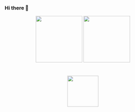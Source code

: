 ### Hi there 👋

<p align='center'>
   <a href="https://github-readme-stats.vercel.app/api?username=AlexeyBuryanov&show_icons=true&count_private=true"><img
           height=150
           src="https://github-readme-stats.vercel.app/api?username=AlexeyBuryanov&show_icons=true&count_private=true"/></a>
   <a href="https://github.com/AlexeyBuryanov/github-readme-stats"><img height=150
                                                                  src="https://github-readme-stats.vercel.app/api/top-langs/?username=AlexeyBuryanov&layout=compact"/></a>
</p>

<div align="center" style="margin: 40px 0">
   <a href="https://github.com/AlexeyBuryanov/github-profile-views-counter">
       <img width="100px" src="https://komarev.com/ghpvc/?username=AlexeyBuryanov&style=flat-square">
   </a>
</div>

<!--
**AlexeyBuryanov/AlexeyBuryanov** is a ✨ _special_ ✨ repository because its `README.md` (this file) appears on your GitHub profile.

Here are some ideas to get you started:

- 🔭 I’m currently working on ...
- 🌱 I’m currently learning ...
- 👯 I’m looking to collaborate on ...
- 🤔 I’m looking for help with ...
- 💬 Ask me about ...
- 📫 How to reach me: ...
- 😄 Pronouns: ...
- ⚡ Fun fact: ...
-->
